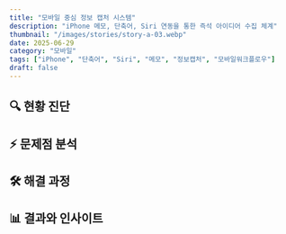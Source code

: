 ```yaml
---
title: "모바일 중심 정보 캡처 시스템"
description: "iPhone 메모, 단축어, Siri 연동을 통한 즉석 아이디어 수집 체계"
thumbnail: "/images/stories/story-a-03.webp"
date: 2025-06-29
category: "모바일"
tags: ["iPhone", "단축어", "Siri", "메모", "정보캡처", "모바일워크플로우"]
draft: false
---
```


## 🔍 현황 진단

## ⚡ 문제점 분석  

## 🛠️ 해결 과정

## 📊 결과와 인사이트 
